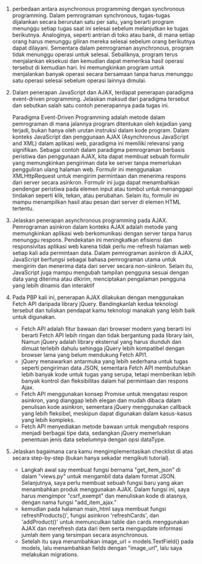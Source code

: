 1.  perbedaan antara asynchronous programming dengan synchronous programming.
    Dalam pemrograman synchronous, tugas-tugas dijalankan secara berurutan satu per satu, yang berarti program menunggu setiap tugas saat ini selesai sebelum melanjutkan ke tugas berikutnya. Analoginya, seperti antrian di toko atau bank, di mana setiap orang harus menunggu giliran mereka selesai sebelum orang berikutnya dapat dilayani.
    Sementara dalam pemrograman asynchronous, program tidak menunggu operasi untuk selesai. Sebaliknya, program terus menjalankan eksekusi dan kemudian dapat memeriksa hasil operasi tersebut di kemudian hari. Ini memungkinkan program untuk menjalankan banyak operasi secara bersamaan tanpa harus menunggu satu operasi selesai sebelum operasi lainnya dimulai.

2. Dalam penerapan JavaScript dan AJAX, terdapat penerapan paradigma event-driven programming. Jelaskan maksud dari paradigma tersebut dan sebutkan salah satu contoh penerapannya pada tugas ini.
    
    Paradigma Event-Driven Programming adalah metode dalam pemrograman di mana jalannya program ditentukan oleh kejadian yang terjadi, bukan hanya oleh urutan instruksi dalam kode program. Dalam konteks JavaScript dan penggunaan AJAX (Asynchronous JavaScript and XML) dalam aplikasi web, paradigma ini memiliki relevansi yang signifikan.
    Sebagai contoh dalam paradigma pemrograman berbasis peristiwa dan penggunaan AJAX, kita dapat membuat sebuah formulir yang memungkinkan pengiriman data ke server tanpa memerlukan pengguliran ulang halaman web. Formulir ini menggunakan XMLHttpRequest untuk mengirim permintaan dan menerima respons dari server secara asinkron. Formulir ini juga dapat menambahkan pendengar peristiwa pada elemen input atau tombol untuk menanggapi tindakan seperti klik, tekan, atau perubahan. Selain itu, formulir ini mampu menampilkan hasil atau pesan dari server di elemen HTML tertentu.

3. Jelaskan penerapan asynchronous programming pada AJAX.
    Pemrograman asinkron dalam konteks AJAX adalah metode yang memungkinkan aplikasi web berkomunikasi dengan server tanpa harus menunggu respons. Pendekatan ini meningkatkan efisiensi dan responsivitas aplikasi web karena tidak perlu me-refresh halaman web setiap kali ada permintaan data. Dalam pemrograman asinkron di AJAX, JavaScript berfungsi sebagai bahasa pemrograman utama untuk mengirim dan menerima data dari server secara non-sinkron. Selain itu, JavaScript juga mampu mengubah tampilan pengguna sesuai dengan data yang diterima atau dikirim, menciptakan pengalaman pengguna yang lebih dinamis dan interaktif

4. Pada PBP kali ini, penerapan AJAX dilakukan dengan menggunakan Fetch API daripada library jQuery. Bandingkanlah kedua teknologi tersebut dan tuliskan pendapat kamu teknologi manakah yang lebih baik untuk digunakan.
    - Fetch API adalah fitur bawaan dari browser modern yang berarti Ini berarti Fetch API lebih ringan dan tidak bergantung pada library lain, Namun jQuery adalah library eksternal yang harus diunduh dan dimuat terlebih dahulu sehingga jQuery lebih kompatibel dengan browser lama yang belum mendukung Fetch API1.
    -  jQuery menawarkan antarmuka yang lebih sederhana untuk tugas seperti pengiriman data JSON, sementara Fetch API membutuhkan lebih banyak kode untuk tugas yang serupa, tetapi memberikan lebih banyak kontrol dan fleksibilitas dalam hal permintaan dan respons Ajax.
    - Fetch API menggunakan konsep Promise untuk mengatasi respon asinkron, yang dianggap lebih elegan dan mudah dibaca dalam penulisan kode asinkron, sementara jQuery menggunakan callback yang lebih fleksibel, meskipun dapat digunakan dalam kasus-kasus yang lebih kompleks.
    -  Fetch API menyediakan metode bawaan untuk mengubah respons menjadi berbagai tipe data, sedangkan jQuery memerlukan penentuan jenis data sebelumnya dengan opsi dataType.

5. Jelaskan bagaimana cara kamu mengimplementasikan checklist di atas secara step-by-step (bukan hanya sekadar mengikuti tutorial).
    - Langkah awal say membuat fungsi bernama "get_item_json" di dalam "views.py" untuk mengambil data dalam format JSON. Selanjutnya, saya perlu membuat sebuah fungsi baru yang akan menambahkan produk menggunakan AJAX. Dalam fungsi ini, saya harus mengimpor "csrf_exempt" dan menuliskan kode di atasnya, dengan nama fungsi "add_item_ajax."
    - kemudian pada halaman main_html saya membuat fungsi refreshProducts()', fungsi asinkron 'refreshCards', dan 'addProduct()' untuk memunculkan table dan cards menggunakan AJAX dan merefresh data dari item serta mengupdate informasi jumlah item yang tersimpan secara asynchronous.
    - Setelah itu saya menambahkan image_url = models.TextField() pada models, lalu menambahkan fields dengan "image_url", lalu saya melakukan migrations.